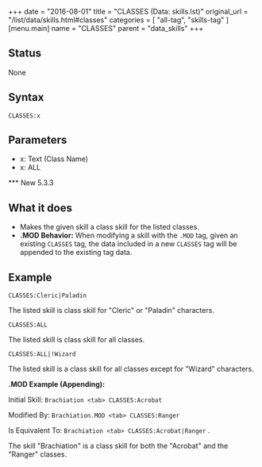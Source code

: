 +++
date = "2016-08-01"
title = "CLASSES (Data: skills.lst)"
original_url = "/list/data/skills.html#classes"
categories = [ "all-tag", "skills-tag" ]
[menu.main]
    name = "CLASSES"
    parent = "data_skills"
+++

## Status

None

## Syntax

`CLASSES:x`

## Parameters

-   x: Text (Class Name)
-   x: ALL



<span id="classes"></span> \*\*\* New 5.3.3

What it does
------------

-   Makes the given skill a class skill for the listed classes.
-   **.MOD Behavior:** When modifying a skill with the `.MOD` tag, given
    an existing `CLASSES` tag, the data included in a new `CLASSES` tag
    will be appended to the existing tag data.

Example
-------

`CLASSES:Cleric|Paladin`

The listed skill is class skill for "Cleric" or "Paladin" characters.

`CLASSES:ALL`

The listed skill is class skill for all classes.

`CLASSES:ALL|!Wizard`

The listed skill is a class skill for all classes except for "Wizard"
characters.

**.MOD Example (Appending):**

Initial Skill: `Brachiation <tab> CLASSES:Acrobat`

Modified By: `Brachiation.MOD <tab> CLASSES:Ranger`

Is Equivalent To: `Brachiation <tab> CLASSES:Acrobat|Ranger` .

The skill "Brachiation" is a class skill for both the "Acrobat" and the
"Ranger" classes.

